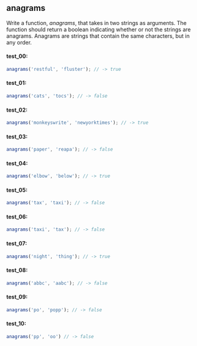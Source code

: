 ## anagrams

Write a function, _anagrams_, that takes in two strings as arguments. The function should return
a boolean indicating whether or not the strings are anagrams. Anagrams are strings that contain the same
characters, but in any order.

#### test_00:

```js
anagrams('restful', 'fluster'); // -> true
```

#### test_01:

```js
anagrams('cats', 'tocs'); // -> false
```

#### test_02:

```js
anagrams('monkeyswrite', 'newyorktimes'); // -> true
```

#### test_03:

```js
anagrams('paper', 'reapa'); // -> false
```

#### test_04:

```js
anagrams('elbow', 'below'); // -> true
```

#### test_05:

```js
anagrams('tax', 'taxi'); // -> false
```

#### test_06:

```js
anagrams('taxi', 'tax'); // -> false
```

#### test_07:

```js
anagrams('night', 'thing'); // -> true
```

#### test_08:

```js
anagrams('abbc', 'aabc'); // -> false
```

#### test_09:

```js
anagrams('po', 'popp'); // -> false
```

#### test_10:

```js
anagrams('pp', 'oo') // -> false
```